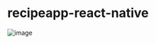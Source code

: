 # recipeapp-react-native



![image](https://user-images.githubusercontent.com/42377821/132112940-a1d4f514-5adf-4ffe-aae4-b0cf7097c00c.png)
